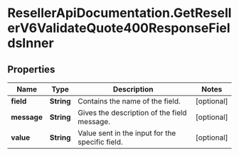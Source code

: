 # ResellerApiDocumentation.GetResellerV6ValidateQuote400ResponseFieldsInner

## Properties

Name | Type | Description | Notes
------------ | ------------- | ------------- | -------------
**field** | **String** | Contains the name of the field. | [optional] 
**message** | **String** | Gives the description of the field message. | [optional] 
**value** | **String** | Value sent in the input for the specific field. | [optional] 



